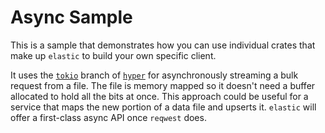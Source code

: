 # Async Sample

This is a sample that demonstrates how you can use individual crates that make up `elastic` to build your own specific client.

It uses the [`tokio`](https://tokio.rs) branch of [`hyper`](https://hyper.rs) for asynchronously streaming a bulk request from a file. The file is memory mapped so it doesn't need a buffer allocated to hold all the bits at once. This approach could be useful for a service that maps the new portion of a data file and upserts it.
`elastic` will offer a first-class async API once `reqwest` does.
